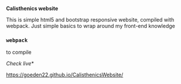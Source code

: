 **Calisthenics website**

This is simple html5 and bootstrap responsive website, compiled with webpack. Just simple basics to wrap around my front-end knowledge

### `webpack`

to compile

*Check live**

https://goeden22.github.io/CalisthenicsWebsite/